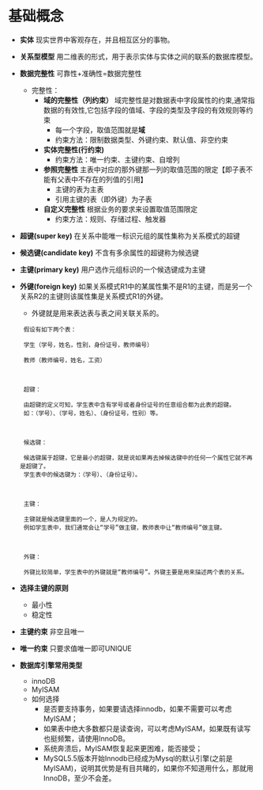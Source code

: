 # 基础概念
* **实体** 现实世界中客观存在，并且相互区分的事物。
* **关系型模型** 用二维表的形式，用于表示实体与实体之间的联系的数据库模型。
* **数据完整性** 可靠性+准确性=数据完整性
  * 完整性：
    * **域的完整性（列约束）**  域完整性是对数据表中字段属性的约束,通常指数据的有效性,它包括字段的值域、字段的类型及字段的有效规则等约束
      * 每一个字段，取值范围就是**域**
      * 约束方法：限制数据类型、外键约束、默认值、非空约束
    * **实体完整性(行约束)** 
      * 约束方法：唯一约束、主键约束、自增列
    * **参照完整性**  主表中对应的那外键那一列的取值范围的限定【即子表不能有父表中不存在的列值的引用】
      * 主键的表为主表
      * 引用主键的表（即外键）为子表
    * **自定义完整性** 根据业务的要求来设置取值范围限定
      * 约束方法：规则、存储过程、触发器
* **超键(super key)** 在关系中能唯一标识元组的属性集称为关系模式的超键
* **候选键(candidate key)** 不含有多余属性的超键称为候选键
* **主键(primary key)** 用户选作元组标识的一个候选键成为主键
* **外键(foreign key)** 如果关系模式R1中的某属性集不是R1的主键，而是另一个关系R2的主键则该属性集是关系模式R1的外键。
  * 外键就是用来表达表与表之间关联关系的。
  ```
   假设有如下两个表：

   学生（学号，姓名，性别，身份证号，教师编号）

   教师（教师编号，姓名，工资）



   超键：

   由超键的定义可知，学生表中含有学号或者身份证号的任意组合都为此表的超键。
   如：（学号）、（学号，姓名）、（身份证号，性别）等。



   候选键：

   候选键属于超键，它是最小的超键，就是说如果再去掉候选键中的任何一个属性它就不再是超键了。
   学生表中的候选键为：（学号）、（身份证号）。



   主键：

   主键就是候选键里面的一个，是人为规定的。
   例如学生表中，我们通常会让“学号”做主键，教师表中让“教师编号”做主键。



   外键：

   外键比较简单，学生表中的外键就是“教师编号”。外键主要是用来描述两个表的关系。
  ```

* **选择主键的原则**
  * 最小性
  * 稳定性

* **主键约束** 非空且唯一
* **唯一约束** 只要求值唯一即可UNIQUE
* **数据库引擎常用类型**
  *  innoDB
  *  MyISAM
  * 如何选择
    * 是否要支持事务，如果要请选择innodb，如果不需要可以考虑MyISAM；
	* 如果表中绝大多数都只是读查询，可以考虑MyISAM，如果既有读写也挺频繁，请使用InnoDB。
	* 系统奔溃后，MyISAM恢复起来更困难，能否接受；
	* MySQL5.5版本开始Innodb已经成为Mysql的默认引擎(之前是MyISAM)，说明其优势是有目共睹的，如果你不知道用什么，那就用InnoDB，至少不会差。

